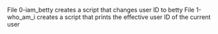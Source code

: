 File 0-iam_betty creates a script that changes user ID to betty
File 1-who_am_i creates a script that prints the effective user ID of the current user
